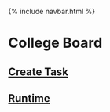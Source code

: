 {% include navbar.html %}



# College Board 
## [Create Task](https://naevey.github.io/Tri-3-Kurtis-Kwan/pages/cbwrittenresponse)
## [Runtime](https://naevey.github.io/Tri-3-Kurtis-Kwan/pages/runtime)
    
